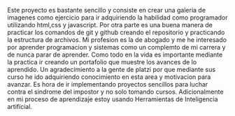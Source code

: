 Este proyecto es bastante sencillo y consiste en crear una galeria de imagenes como ejercicio para ir adquiriendo la habilidad como programador utilizando html,css y javascript.
Por otra parte es una buena manera de practicar los comandos de git y github creando el repositorio y practicando la estructura de archivos.
Mi profesion es la de abogado y me he interesado por aprender programacion y sistemas como un complemto de mi carrera y de nunca parar de aprender.
Como todo en la vida es importante mediante la practica ir creando un portafolio que muestre los avances de lo aprendido.
Un agradecimiento a la gente de platzi por que mediante sus curso he ido adquiriendo conocimiento en esta area y motivacion para avanzar.
Es hora de ir implementando proyectos sencillos para luchar contra el sindrome del impostor y no solo tomando cursos.
Adicionalmente en mi proceso de aprendizaje estoy usando Herramientas de Inteligencia artificial.
